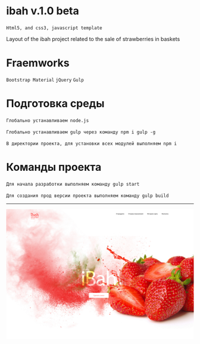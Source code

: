 # ibah v.1.0 beta 
`Html5, and css3, javascript template`

Layout of the ibah project related to the sale of strawberries in baskets
# Fraemworks
`Bootstrap Material`
`jQuery`
`Gulp`

# Подготовка среды
`Глобально устанавливаем node.js`

`Глобально устанавливаем gulp через команду npm i gulp -g`

`В директории проекта, для установки всех модулей выполняем npm i`

# Команды проекта
`Для начала разработки выполняем команду gulp start`

`Для создания прод версии проекта выполняем команду gulp build`
___________________________________

![](https://github.com/vladbers/ibah/blob/master/githubscreenshots/01.jpg)
